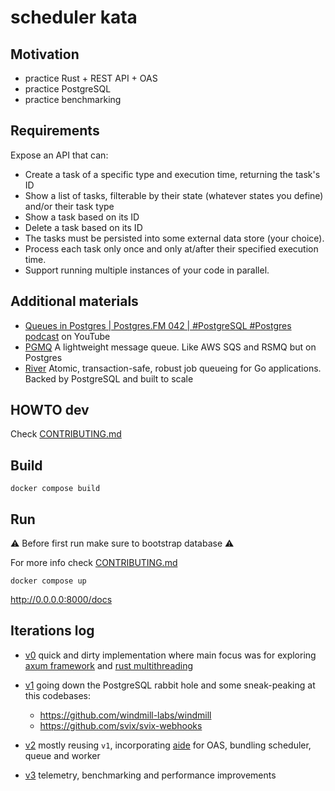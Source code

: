 # scheduler kata

## Motivation

* practice Rust + REST API + OAS
* practice PostgreSQL
* practice benchmarking


## Requirements

Expose an API that can:
* Create a task of a specific type and execution time, returning the task's ID
* Show a list of tasks, filterable by their state (whatever states you define) and/or their task type
* Show a task based on its ID
* Delete a task based on its ID
* The tasks must be persisted into some external data store (your choice).
* Process each task only once and only at/after their specified execution time.
* Support running multiple instances of your code in parallel.


## Additional materials
* [Queues in Postgres | Postgres.FM 042 | #PostgreSQL #Postgres podcast](https://www.youtube.com/watch?v=mW5z5NYpGeA) on YouTube
* [PGMQ](https://github.com/tembo-io/pgmq) A lightweight message queue. Like AWS SQS and RSMQ but on Postgres
* [River](https://github.com/riverqueue/river) Atomic, transaction-safe, robust job queueing for Go applications. Backed by PostgreSQL and built to scale


## HOWTO dev

Check [CONTRIBUTING.md](./CONTRIBUTING.md)


## Build

```console
docker compose build
```


## Run

:warning:
Before first run make sure to bootstrap database
:warning:

For more info check [CONTRIBUTING.md](./CONTRIBUTING.md)

```console
docker compose up
```

http://0.0.0.0:8000/docs


## Iterations log

* [v0](https://github.com/mrl5/scheduler-kata/tree/v0) quick and dirty
  implementation where main focus was for exploring [axum
  framework](https://docs.rs/axum/latest/axum/) and [rust
  multithreading](https://kerkour.com/multithreading-in-rust)

* [v1](https://github.com/mrl5/scheduler-kata/tree/v1) going down the
  PostgreSQL rabbit hole and some sneak-peaking at this codebases:
  * https://github.com/windmill-labs/windmill
  * https://github.com/svix/svix-webhooks

* [v2](https://github.com/mrl5/scheduler-kata/tree/v2) mostly
  reusing `v1`, incorporating [aide](https://github.com/tamasfe/aide) for OAS,
  bundling scheduler, queue and worker

* [v3](https://github.com/mrl5/scheduler-kata) telemetry, benchmarking and
  performance improvements
